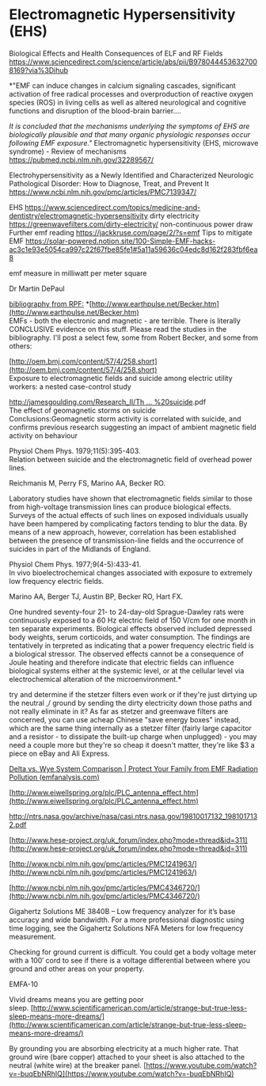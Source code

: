 # Electromagnetic Hypersensitivity (EHS)

Biological Effects and Health Consequences of ELF and RF Fields https://www.sciencedirect.com/science/article/abs/pii/B9780444536327008169?via%3Dihub

*"EMF can induce changes in calcium signaling cascades, significant activation of free radical processes and overproduction of reactive oxygen species (ROS) in living cells as well as altered neurological and cognitive functions and disruption of the blood-brain barrier....

*It is concluded that the mechanisms underlying the symptoms of EHS are biologically plausible and that many organic physiologic responses occur following EMF exposure."* Electromagnetic hypersensitivity (EHS, microwave syndrome) - Review of mechanisms https://pubmed.ncbi.nlm.nih.gov/32289567/

Electrohypersensitivity as a Newly Identified and Characterized Neurologic Pathological Disorder: How to Diagnose, Treat, and Prevent It https://www.ncbi.nlm.nih.gov/pmc/articles/PMC7139347/

EHS https://www.sciencedirect.com/topics/medicine-and-dentistry/electromagnetic-hypersensitivity
dirty electricity https://greenwavefilters.com/dirty-electricity/ non-continuous power draw
Further emf reading https://jackkruse.com/page/2/?s=emf
Tips to mitigate EMF  https://solar-powered.notion.site/100-Simple-EMF-hacks-ac3c1e93e5054ca997c22f67fbe85fe1#5a11a59636c04edc8d162f283fbf6ea8


emf measure in milliwatt per meter square

Dr Martin DePaul

[bibliography from RPF:](https://raypeatforum.com/community/threads/if-wifi-and-cell-phone-radiation-are-safe.1522/#post-28370)
*[http://www.earthpulse.net/Becker.htm](http://www.earthpulse.net/Becker.htm)  
EMFs - both the electronic and magnetic - are terrible. There is literally CONCLUSIVE evidence on this stuff. Please read the studies in the bibliography. I'll post a select few, some from Robert Becker, and some from others:  
  
[http://oem.bmj.com/content/57/4/258.short](http://oem.bmj.com/content/57/4/258.short)  
Exposure to electromagnetic fields and suicide among electric utility workers: a nested case-control study  
  
[http://jamesgoulding.com/Research_II/Th ... %20suicide](http://jamesgoulding.com/Research_II/The%20Sun/Sun%20(The%20effect%20of%20geomagnetic%20storms%20on%20suicide)).pdf  
The effect of geomagnetic storms on suicide  
Conclusions:Geomagnetic storm activity is correlated with suicide, and confirms previous research suggesting an impact of ambient magnetic field activity on behaviour  
  
Physiol Chem Phys. 1979;11(5):395-403.  
Relation between suicide and the electromagnetic field of overhead power lines.  
  
Reichmanis M, Perry FS, Marino AA, Becker RO.  
  
Laboratory studies have shown that electromagnetic fields similar to those from high-voltage transmission lines can produce biological effects. Surveys of the actual effects of such lines on exposed individuals usually have been hampered by complicating factors tending to blur the data. By means of a new approach, however, correlation has been established between the presence of transmission-line fields and the occurrence of suicides in part of the Midlands of England.  
  
Physiol Chem Phys. 1977;9(4-5):433-41.  
In vivo bioelectrochemical changes associated with exposure to extremely low frequency electric fields.  
  
Marino AA, Berger TJ, Austin BP, Becker RO, Hart FX.  
  
One hundred seventy-four 21- to 24-day-old Sprague-Dawley rats were continuously exposed to a 60 Hz electric field of 150 V/cm for one month in ten separate experiments. Biological effects observed included depressed body weights, serum corticoids, and water consumption. The findings are tentatively in terpreted as indicating that a power frequency electric field is a biological stressor. The observed effects cannot be a consequence of Joule heating and therefore indicate that electric fields can influence biological systems either at the systemic level, or at the cellular level via electrochemical alteration of the microenvironment.*


try and determine if the stetzer filters even work or if they're just dirtying up the neutral ,/ ground by sending the dirty electricity down those paths and not really eliminate in it? As far as stetzer and greenwave filters are concerned, you can use acheap Chinese "save energy boxes" instead, which are the same thing internally as a stetzer filter (fairly large capacitor and a resistor - to dissipate the built-up charge when unplugged) - you may need a couple more but they're so cheap it doesn't matter, they're like $3 a piece on eBay and Ali Express.

[Delta vs. Wye System Comparison | Protect Your Family from EMF Radiation Pollution (emfanalysis.com)](https://www.emfanalysis.com/delta-wye-comparison/) 

[http://www.eiwellspring.org/plc/PLC_antenna_effect.htm](http://www.eiwellspring.org/plc/PLC_antenna_effect.htm)

http://ntrs.nasa.gov/archive/nasa/casi.ntrs.nasa.gov/19810017132_1981017132.pdf

[http://www.hese-project.org/uk_forum/index.php?mode=thread&id=311](http://www.hese-project.org/uk_forum/index.php?mode=thread&id=311)

[http://www.ncbi.nlm.nih.gov/pmc/articles/PMC1241963/](http://www.ncbi.nlm.nih.gov/pmc/articles/PMC1241963/)

[http://www.ncbi.nlm.nih.gov/pmc/articles/PMC4346720/](http://www.ncbi.nlm.nih.gov/pmc/articles/PMC4346720/)

Gigahertz Solutions ME 3840B – Low frequency analyzer for it’s base accuracy and wide bandwidth. For a more professional diagnostic using time logging, see the Gigahertz Solutions NFA Meters for low frequency measurement.

Checking for ground current is difficult. You could get a body voltage meter with a 100′ cord to see if there is a voltage differential between where you ground and other areas on your property.

EMFA-10 

Vivid dreams means you are getting poor sleep. [http://www.scientificamerican.com/article/strange-but-true-less-sleep-means-more-dreams/](http://www.scientificamerican.com/article/strange-but-true-less-sleep-means-more-dreams/)

By grounding you are absorbing electricity at a much higher rate. That ground wire (bare copper) attached to your sheet is also attached to the neutral (white wire) at the breaker panel. [https://www.youtube.com/watch?v=-buqEbNRhIQ](https://www.youtube.com/watch?v=-buqEbNRhIQ)